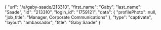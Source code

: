 {
    "url": "\/a\/gaby-saade\/213310",
    "first_name": "Gaby",
    "last_name": "Saade",
    "id": "213310",
    "login_id": "1759121",
    "data": {
        "profilePhoto": null,
        "job_title": "Manager, Corporate Communications"
    },
    "type": "captivate",
    "layout": "ambassador",
    "title": "Gaby Saade"
}